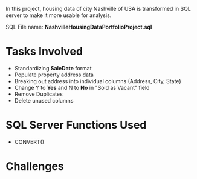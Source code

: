 In this project, housing data of city Nashville of USA is transformed in SQL server to make it more usable for analysis.

SQL File name: **NashvilleHousingDataPortfolioProject.sql**

# Tasks Involved
- Standardizing **SaleDate** format
- Populate property address data
- Breaking out address into individual columns (Address, City, State)
- Change Y to **Yes** and N to **No** in "Sold as Vacant" field
- Remove Duplicates
- Delete unused columns

# SQL Server Functions Used
- CONVERT()

# Challenges
